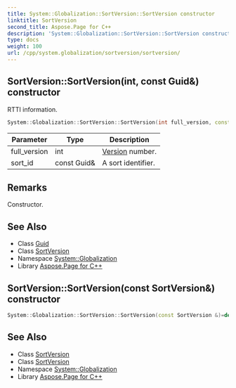 ```yaml
---
title: System::Globalization::SortVersion::SortVersion constructor
linktitle: SortVersion
second_title: Aspose.Page for C++
description: 'System::Globalization::SortVersion::SortVersion constructor. RTTI information in C++.'
type: docs
weight: 100
url: /cpp/system.globalization/sortversion/sortversion/
---
```

## SortVersion::SortVersion(int, const Guid\&) constructor


RTTI information.

```cpp
System::Globalization::SortVersion::SortVersion(int full_version, const Guid &sort_id)
```


| Parameter | Type | Description |
| --- | --- | --- |
| full_version | int | [Version](../../../system/version/) number. |
| sort_id | const Guid\& | A sort identifier. |
## Remarks


Constructor. 
## See Also

* Class [Guid](../../../system/guid/)
* Class [SortVersion](../)
* Namespace [System::Globalization](../../)
* Library [Aspose.Page for C++](../../../)
## SortVersion::SortVersion(const SortVersion\&) constructor




```cpp
System::Globalization::SortVersion::SortVersion(const SortVersion &)=delete
```

## See Also

* Class [SortVersion](../)
* Class [SortVersion](../)
* Namespace [System::Globalization](../../)
* Library [Aspose.Page for C++](../../../)
